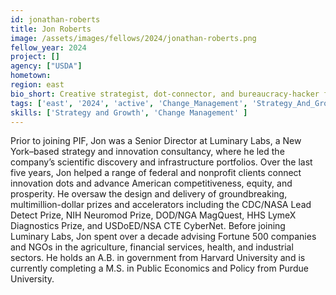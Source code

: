 ```yaml
---
id: jonathan-roberts
title: Jon Roberts
image: /assets/images/fellows/2024/jonathan-roberts.png
fellow_year: 2024
project: []
agency: ["USDA"]
hometown: 
region: east
bio_short: Creative strategist, dot-connector, and bureaucracy-hacker for equity and progress.
tags: ['east', '2024', 'active', 'Change_Management', 'Strategy_And_Growth']
skills: ['Strategy and Growth', 'Change Management' ]
---
```

Prior to joining PIF, Jon was a Senior Director at Luminary Labs, a New York–based strategy and innovation consultancy, where he led the company’s scientific discovery and infrastructure portfolios. Over the last five years, Jon helped a range of federal and nonprofit clients connect innovation dots and advance American competitiveness, equity, and prosperity. He oversaw the design and delivery of groundbreaking, multimillion-dollar prizes and accelerators including the CDC/NASA Lead Detect Prize, NIH Neuromod Prize, DOD/NGA MagQuest, HHS LymeX Diagnostics Prize, and USDoED/NSA CTE CyberNet. Before joining Luminary Labs, Jon spent over a decade advising Fortune 500 companies and NGOs in the agriculture, financial services, health, and industrial sectors. He holds an A.B. in government from Harvard University and is currently completing a M.S. in Public Economics and Policy from Purdue University.